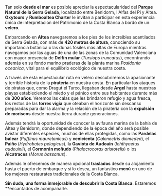 Tan solo **desde el mar** es posible apreciar la espectacularidad del **Parque
Natural de la Serra Gelada**, localizado entre Benidorm, l'Alfàs del Pi y Altea.
**Oxytours** y **Rumboaltea Charter** le invitan a participar en esta
experiencia única de interpretación del Patrimonio de la Costa Blanca a bordo de
un **velero**.

Embarcando en **Altea** navegaremos a los pies de los increibles acantilados de
Serra Gelada, con más de **420 metros de altura**, conociendo su importancia
botánica o las dunas fósiles más altas de Europa mientras navegamos por las
aguas de una de las zonas de la Comunidad Valenciana con mayor presencia de
**Delfín mular** (_Tursiops truncatus_), encontrando además en su fondo marino
praderas de la planta marina _Posidonia oceanica_, vital para el equilibrio
ecológico de nuestra costa.

A través de esta espectacular ruta en velero descubriremos la apasionante y
terrible historia de la **piratería** en nuestra costa. En particular los
ataques de piratas que, como Dragut el Turco, llegaban desde **Argel** hasta
nuestras playas estableciendo el miedo y el pánico entre sus habitantes durante
más de **300 años**. Veremos las calas que les brindaron refugio y agua fresca,
los restos de las **torres vigía** que oteaban el horizonte sin descanso
preparadas para dar la alarma y la relación de la piratería con la **expulsión
de moriscos** desde nuestra tierra durante generaciones.

Además tendrá la oportunidad de conocer la avifauna marina de la bahía de Altea
y Benidorm, donde dependiendo de la época del año será posible avistar
diferentes especies, muchas de ellas protegidas, como las **Pardelas balear**
(_Puffinus mauretanicus_) y **cenicienta** (_Calonectris diomedea_), el
**Paiño** (_Hydrobates pelagicus_), la **Gaviota de Audouin** (_Ichthyaetus
audouinii_), el **Cormorán moñudo** (_Phalacrocorax aristotelis_) o los
**Alcatraces** (_Morus bassanus_).

Además le ofrecemos de manera opcional **traslados** desde su alojamiento hasta
el puerto de embarque y si lo desea, un fantastico **menú** en uno de los
mejores restaurates tradicionales de la Costa Blanca.

**Sin duda, una forma inmejorable de descubrir la Costa Blanca**. Estaremos
**encantados de acompañarle.

